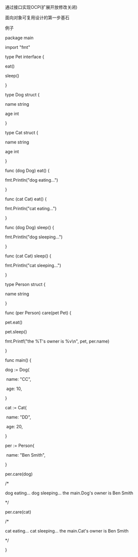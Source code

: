 通过接口实现OCP(扩展开放修改关闭)

面向对象可复用设计的第一步基石

例子

package main

import "fmt"

type Pet interface {

  eat()

  sleep()

}

type Dog struct {

  name string

  age  int

}

type Cat struct {

  name string

  age  int

}

func (dog Dog) eat() {

  fmt.Println("dog eating...")

}

func (cat Cat) eat() {

  fmt.Println("cat eating...")

}

func (dog Dog) sleep() {

  fmt.Println("dog sleeping...")

}

func (cat Cat) sleep() {

  fmt.Println("cat sleeping...")

}

type Person struct {

  name string

}

func (per Person) care(pet Pet) {

  pet.eat()

  pet.sleep()

  fmt.Printf("the %T's owner is %v\n", pet, per.name)

}

func main() {

  dog := Dog{

​    name: "CC",

​    age:  10,

  }

  cat := Cat{

​    name: "DD",

​    age:  20,

  }

  per := Person{

​    name: "Ben Smith",

  }

  per.care(dog)

/*

dog eating...
dog sleeping...
the main.Dog's owner is Ben Smith

*/

  per.care(cat)

/*

cat eating...
cat sleeping...
the main.Cat's owner is Ben Smith

*/

}

